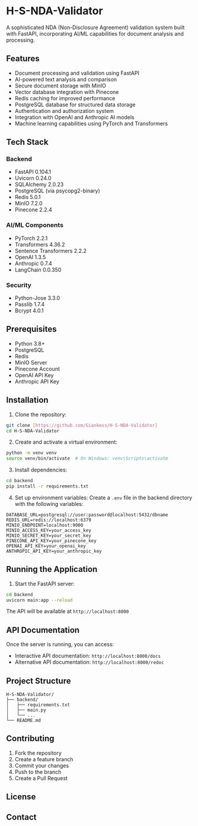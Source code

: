 # H-S-NDA-Validator

A sophisticated NDA (Non-Disclosure Agreement) validation system built with FastAPI, incorporating AI/ML capabilities for document analysis and processing.

## Features

- Document processing and validation using FastAPI
- AI-powered text analysis and comparison
- Secure document storage with MinIO
- Vector database integration with Pinecone
- Redis caching for improved performance
- PostgreSQL database for structured data storage
- Authentication and authorization system
- Integration with OpenAI and Anthropic AI models
- Machine learning capabilities using PyTorch and Transformers

## Tech Stack

### Backend
- FastAPI 0.104.1
- Uvicorn 0.24.0
- SQLAlchemy 2.0.23
- PostgreSQL (via psycopg2-binary)
- Redis 5.0.1
- MinIO 7.2.0
- Pinecone 2.2.4

### AI/ML Components
- PyTorch 2.2.1
- Transformers 4.36.2
- Sentence Transformers 2.2.2
- OpenAI 1.3.5
- Anthropic 0.7.4
- LangChain 0.0.350

### Security
- Python-Jose 3.3.0
- Passlib 1.7.4
- Bcrypt 4.0.1

## Prerequisites

- Python 3.8+
- PostgreSQL
- Redis
- MinIO Server
- Pinecone Account
- OpenAI API Key
- Anthropic API Key

## Installation

1. Clone the repository:
```bash
git clone [https://github.com/Giankess/H-S-NDA-Validator]
cd H-S-NDA-Validator
```

2. Create and activate a virtual environment:
```bash
python -m venv venv
source venv/bin/activate  # On Windows: venv\Scripts\activate
```

3. Install dependencies:
```bash
cd backend
pip install -r requirements.txt
```

4. Set up environment variables:
Create a `.env` file in the backend directory with the following variables:
```env
DATABASE_URL=postgresql://user:password@localhost:5432/dbname
REDIS_URL=redis://localhost:6379
MINIO_ENDPOINT=localhost:9000
MINIO_ACCESS_KEY=your_access_key
MINIO_SECRET_KEY=your_secret_key
PINECONE_API_KEY=your_pinecone_key
OPENAI_API_KEY=your_openai_key
ANTHROPIC_API_KEY=your_anthropic_key
```

## Running the Application

1. Start the FastAPI server:
```bash
cd backend
uvicorn main:app --reload
```

The API will be available at `http://localhost:8000`

## API Documentation

Once the server is running, you can access:
- Interactive API documentation: `http://localhost:8000/docs`
- Alternative API documentation: `http://localhost:8000/redoc`

## Project Structure

```
H-S-NDA-Validator/
├── backend/
│   ├── requirements.txt
│   ├── main.py
│   └── ...
└── README.md
```

## Contributing

1. Fork the repository
2. Create a feature branch
3. Commit your changes
4. Push to the branch
5. Create a Pull Request

## License



## Contact

 